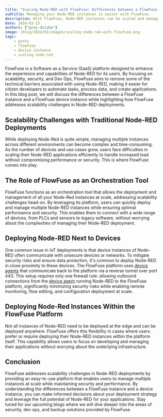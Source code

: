 ```yaml
---
title: "Scaling Node-RED with FlowFuse: Differences between a FlowFuse Instance and a Device Instance"
subtitle: Managing your Node-RED instances is easier with FlowFuse.
description: With FlowFuse, Node-RED instances can be scaled and managed easily.
date: 2024-03-25
authors: ["grey-dziuba"]
image: /blog/2024/03/images/scaling-node-red-with-flowfuse.png
tags:
    - posts
    - flowfuse
    - device instance
    - scaling node-red
---
```


FlowFuse is a Software as a Service (SaaS) platform designed to enhance the experience and capabilities of Node-RED for its users. By focusing on scalability, security, and Dev Ops, FlowFuse aims to remove some of the technical barriers associated with using Node-RED, making it easier for citizen developers to automate tasks, process data, and create applications. In this blog post, we will discuss the differences between a FlowFuse instance and a FlowFuse device instance while highlighting how FlowFuse addresses scalability challenges in Node-RED deployments.

<!--more-->

## Scalability Challenges with Traditional Node-RED Deployments

While deploying Node-Red is quite simple, managing multiple instances across different environments can become complex and time-consuming. As the number of devices and use cases grow, users face difficulties in scaling their Node-RED applications efficiently to handle increased load without compromising performance or security. This is where FlowFuse comes into play.

## The Role of FlowFuse as an Orchestration Tool

FlowFuse functions as an orchestration tool that allows the deployment and management of all your Node-Red instances at scale, addressing scalability challenges head-on. By leveraging its platform, users can quickly deploy and manage multiple Node-RED instances while ensuring optimal performance and security. This enables them to connect with a wide range of devices, from PLCs and sensors to legacy software, without worrying about the complexities of managing their Node-RED deployment.

## Deploying Node-RED Next to Devices

One common issue in IoT deployments is that device instances of Node-RED often communicate with unsecure devices or networks. To mitigate security risks and ensure data protection, it's common to deploy Node-RED in close proximity to these devices. The FlowFuse platform uses [device agents](https://flowfuse.com/docs/device-agent/introduction/) that communicate back to the platform via a reverse tunnel over port 443. This setup requires only one firewall rule: allowing outbound connections from the [device agent](https://flowfuse.com/docs/device-agent/introduction/) running Node-RED to the FlowFuse platform, significantly minimizing security risks while enabling remote monitoring, flow editing, and configuration deployment at scale.

## Deploying Node-Red Instances Within the FlowFuse Platform

Not all instances of Node-RED need to be deployed at the edge and can be deployed anywhere. FlowFuse offers this flexibility in cases where users prefer or require deploying their Node-RED instances within the platform itself. This capability allows users to focus on developing and managing their applications without worrying about the underlying infrastructure.

## Conclusion

FlowFuse addresses scalability challenges in Node-RED deployments by providing an easy-to-use platform that enables users to manage multiple instances at scale while maintaining security and performance. By understanding the differences between a FlowFuse instance and a device instance, you can make informed decisions about your deployment strategy and leverage the full potential of Node-RED for your applications. Stay tuned for our upcoming blogs where we will dive deeper into the areas of security, dev ops, and backup solutions provided by FlowFuse.
